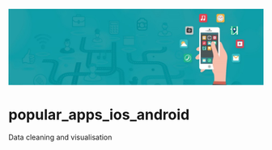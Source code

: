 ![Image](https://github.com/vcai01/popular_apps_ios_android/blob/master/mobile-apps-banner-1500x450.jpg)

# popular_apps_ios_android
Data cleaning and visualisation
